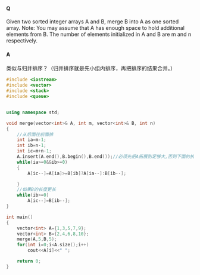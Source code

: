 #### Q

Given two sorted integer arrays A and B, merge B into A as one sorted array.
Note: You may assume that A has enough space to hold additional elements from B. The number of
elements initialized in A and B are m and n respectively. 

#### A

类似与归并排序？（归并排序就是先小组内排序，再把排序的结果合并。）

```C++
#include <iostream>
#include <vector>
#include <stack>
#include <queue>


using namespace std;

void merge(vector<int>& A, int m, vector<int>& B, int n)
{
    //从后面往前面排
    int ia=m-1;
    int ib=n-1;
    int ic=m+n-1;
    A.insert(A.end(),B.begin(),B.end());//必须先把A拓展到足够大,否则下面的执行会超过索引。
    while(ia>=0&&ib>=0)
    {
        A[ic--]=A[ia]>=B[ib]?A[ia--]:B[ib--];

    }
    //如果B的长度更长
    while(ib>=0)
        A[ic--]=B[ib--];
}

int main()
{
    vector<int> A={1,3,5,7,9};
    vector<int> B={2,4,6,8,10};
    merge(A,5,B,5);
    for(int i=0;i<A.size();i++)
        cout<<A[i]<<" ";

    return 0;
}



```

